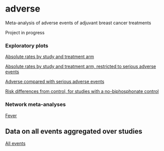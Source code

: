 # adverse

Meta-analysis of adverse events of adjuvant breast cancer treatments

Project in progress 

### Exploratory plots

[Absolute rates by study and treatment arm](https://chjackson.github.io/adverse/inst/doc/plot.html)

[Absolute rates by study and treatment arm, restricted to serious adverse events](https://chjackson.github.io/adverse/inst/doc/plotsae.html)

[Adverse compared with serious adverse events](https://chjackson.github.io/adverse/inst/doc/sae.html)

[Risk differences from control, for studies with a no-biphosphonate control](https://chjackson.github.io/adverse/inst/doc/trtvscon.html)

### Network meta-analyses

[Fever](https://chjackson.github.io/adverse/inst/doc/nmafever.html)


## Data on all events aggregated over studies 

[All events](https://chjackson.github.io/adverse/inst/doc/nmaother.html)
